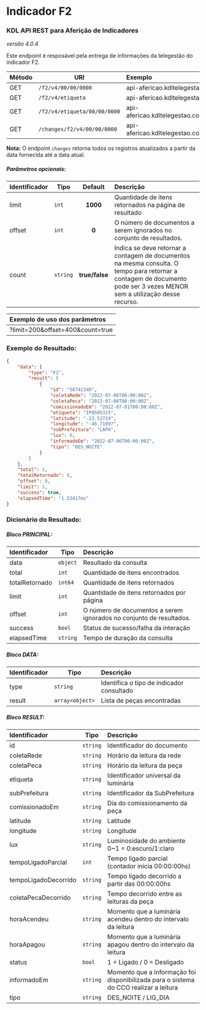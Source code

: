 # Indicador F2
### KDL API REST para Aferição de Indicadores
*versão 4.0.4*

Este endpoint é resposável pela entrega de informações da telegestão do indicador F2.

| Método | URI                          | Exemplo                                                   | 
| --- |------------------------------|:----------------------------------------------------------| 
| GET | `/f2/v4/00/00/0000`          | api-afericao.kdltelegestao.com/f2/v4/01/08/2022           |
| GET | `/f2/v4/etiqueta`            | api-afericao.kdltelegestao.com/f2/v4/IP0505344            |
| GET | `/f2/v4/etiqueta/00/00/0000` | api-afericao.kdltelegestao.com/f2/v4/IP0505344/01/08/2022 |
| GET | `/changes/f2/v4/00/00/0000`   | api-afericao.kdltelegestao.com/changes/f2/v4/01/08/2022   |

**Nota:** O endpoint `changes` retorna todos os registros atualizados a partir da data fornecida até a data atual.


##### Parâmetros opcionais:
| Identificador | Tipo   | Default   |  Descrição                                                                        | 
| -------------- | -------| :--------:| :------------------------------------------------------------------------------   | 
| limit          | `int`  |  **1000** | Quantidade de itens retornados na página de resultado                             |
| offset     | `int`  |  **0**    | O número de documentos a serem ignorados no conjunto de resultados.                                           |
| count         | `string` | **true/false** | Indica se deve retornar a contagem de documentos na mesma consulta. O tempo para retornar a contagem de documento pode ser 3 vezes MENOR sem a utilização desse recurso. |

| Exemplo de uso dos parâmetros    | 
|:---------------------------------| 
| ?limit=200&offset=400&count=true |

### Exemplo do Resultado:
``` json
{
    "data": {
        "type": "F2",
        "result": [
            {
                "id": "58742340",
                "coletaRede": "2022-07-06T00:00:00Z",
                "coletaPeca": "2022-07-06T00:00:00Z",
                "comissionadoEm": "2022-07-01T00:00:00Z",
                "etiqueta": "IP0505315",
                "latitude": "-23.52724",
                "longitude": "-46.71097",
                "subPrefeitura": "LAPA",
                "lux": 0,
                "informadoEm": "2022-07-06T00:00:00Z",
                "tipo": "DES_NOITE"
            }
        ]
    },
    "total": 1,
    "totalRetornado": 8,
    "offset": 0,
    "limit": 1,
    "success": true,
    "elapsedTime": "1.52417ms"
}
```
### Dicionário do Resultado:
##### Bloco PRINCIPAL:
| Identificador | Tipo     | Descrição                                                           | 
|:--------------|----------|:--------------------------------------------------------------------| 
| data          | `object` | Resultado da consulta                                               | 
| total         | `int`    | Quantidade de itens encontrados                                     |
| totalRetornado | `int64`  | Quantidade de itens retornados                                     |
| limit         | `int`    | Quantidade de itens retornados por página                           | 
| offset        | `int`    | O número de documentos a serem ignorados no conjunto de resultados. |
| success       | `bool`   | Status de sucesso/falha da interação                                | 
| elapsedTime   | `string` | Tempo de duração da consulta                                        | 

##### Bloco DATA:
| Identificador | Tipo            | Descrição                                             | 
|:--------------|-----------------|:------------------------------------------------------| 
| type          | `string`        | Identifica o tipo de indicador consultado             | 
| result        | `array<object>` | Lista de peças encontradas                            | 

##### Bloco RESULT:
| Identificador  | Tipo     | Descrição                                                                             | 
|:---------------|----------|:--------------------------------------------------------------------------------------| 
| id             | `string` | Identificador do documento                                                            |
| coletaRede     | `string` | Horário da leitura da rede                                                            | 
| coletaPeca     | `string` | Horário da leitura da peça                                                            |
| etiqueta       | `string` | Identificador universal da luminária                                                  |
| subPrefeitura  | `string` | Identificador da SubPrefeitura                                                        | 
| comissionadoEm | `string` | Dia do comissionamento da peça                                                        | 
| latitude       | `string` | Latitude                                                                              |
| longitude      | `string` | Longitude                                                                             |
| lux            | `string` | Luminosidade do ambiente 0~1 = 0:escuro/1:claro                                       | 
| tempoLigadoParcial    | `int`    | Tempo ligado parcial (contador inicia 00:00:00hs)               | 
| tempoLigadoDecorrido  | `string` | Tempo ligado decorrido a partir das 00:00:00hs                  | 
| coletaPecaDecorrido   | `string` | Tempo decorrido entre as leituras da peça                       | 
| horaAcendeu           | `string` | Momento que a luminária acendeu dentro do intervalo da leitura  | 
| horaApagou            | `string` | Momento que a luminária apagou dentro do intervalo da leitura   | 
| status                | `bool`   | 1 = Ligado / 0 = Desligado                                      |
| informadoEm    | `string` | Momento que a informação foi disponibilizada para o sistema do CCO realizar a leitura | 
| tipo           | `string` | DES_NOITE / LIG_DIA                                                                   |
